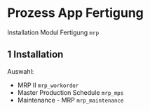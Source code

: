 # Prozess App Fertigung
Installation Modul Fertigung `mrp`

## 1 Installation
Auswahl:
* MRP II `mrp_workorder`
* Master Production Schedule `mrp_mps`
* Maintenance - MRP `mrp_maintenance`